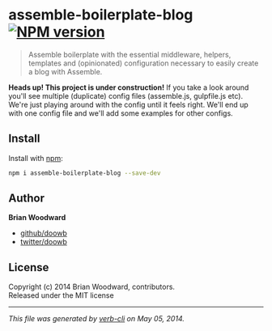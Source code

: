 # assemble-boilerplate-blog [![NPM version](https://badge.fury.io/js/assemble-boilerplate-blog.png)](http://badge.fury.io/js/assemble-boilerplate-blog)

> Assemble boilerplate with the essential middleware, helpers, templates and (opinionated) configuration necessary to easily create a blog with Assemble.

**Heads up! This project is under construction!** If you take a look around you'll see multiple (duplicate) config files (assemble.js, gulpfile.js etc). We're just playing around with the config until it feels right. We'll end up with one config file and we'll add some examples for other configs.

## Install
Install with [npm](npmjs.org):

```bash
npm i assemble-boilerplate-blog --save-dev
```


## Author

**Brian Woodward**

+ [github/doowb](https://github.com/doowb)
+ [twitter/doowb](http://twitter.com/doowb)


## License
Copyright (c) 2014 Brian Woodward, contributors.  
Released under the MIT license

***

_This file was generated by [verb-cli](https://github.com/assemble/verb-cli) on May 05, 2014._


[permalinks]: https://github.com/assemble/assemble-contrib-permalinks "Permalinks middleware for Assemble"